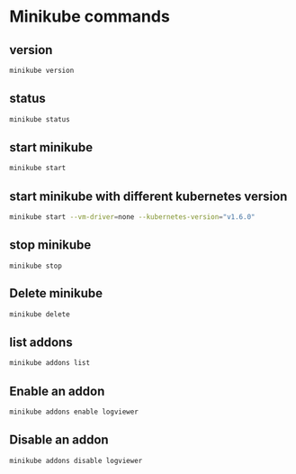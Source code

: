 # Minikube commands

## version
```bash
minikube version
```

## status
```bash
minikube status
```

## start minikube
```bash
minikube start
```

## start minikube with different kubernetes version
```bash
minikube start --vm-driver=none --kubernetes-version="v1.6.0"
```

## stop minikube
```
minikube stop
```

## Delete minikube
```bash
minikube delete
```

## list addons
```bash
minikube addons list
```

## Enable an addon
```bash
minikube addons enable logviewer
```

## Disable an addon
```bash
minikube addons disable logviewer
```